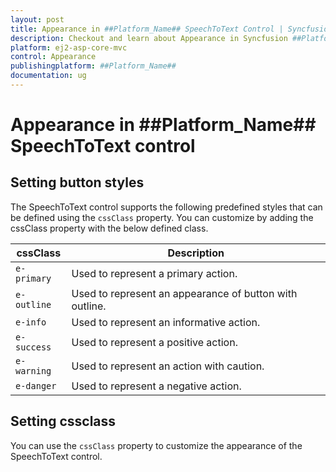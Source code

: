```yaml
---
layout: post
title: Appearance in ##Platform_Name## SpeechToText Control | Syncfusion
description: Checkout and learn about Appearance in Syncfusion ##Platform_Name## SpeechToText control of Syncfusion Essential JS 2 and more.
platform: ej2-asp-core-mvc
control: Appearance
publishingplatform: ##Platform_Name##
documentation: ug
---
```


# Appearance in ##Platform_Name## SpeechToText control

## Setting button styles

The SpeechToText control supports the following predefined styles that can be defined using the `cssClass` property. You can customize by adding the cssClass property with the below defined class. 

| cssClass | Description | 
| -------- | -------- | 
| `e-primary` | Used to represent a primary action. | 
| `e-outline` |  Used to represent an appearance of button with outline. | 
| `e-info` |  Used to represent an informative action. | 
| `e-success` | Used to represent a positive action. | 
| `e-warning` | Used to represent an action with caution. | 
| `e-danger` | Used to represent a negative action. |

## Setting cssclass

You can use the `cssClass` property to customize the appearance of the SpeechToText control.

